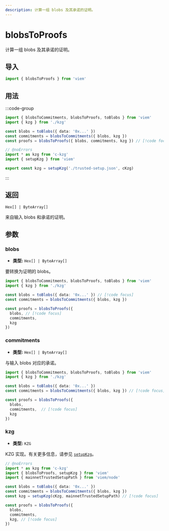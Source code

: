 ```yaml
---
description: 计算一组 blobs 及其承诺的证明。
---
```


# blobsToProofs

计算一组 blobs 及其承诺的证明。

## 导入

```ts twoslash
import { blobsToProofs } from 'viem'
```

## 用法

:::code-group

```ts twoslash [example.ts]
import { blobsToCommitments, blobsToProofs, toBlobs } from 'viem'
import { kzg } from './kzg'

const blobs = toBlobs({ data: '0x...' })
const commitments = blobsToCommitments({ blobs, kzg })
const proofs = blobsToProofs({ blobs, commitments, kzg }) // [!code focus]
```

```ts twoslash [kzg.ts] filename="kzg.ts"
// @noErrors
import * as kzg from 'c-kzg'
import { setupKzg } from 'viem'

export const kzg = setupKzg('./trusted-setup.json', cKzg)
```

:::

## 返回

`Hex[] | ByteArray[]`

来自输入 blobs 和承诺的证明。

## 参数

### blobs

- **类型:** `Hex[] | ByteArray[]`

要转换为证明的 blobs。

```ts twoslash
import { blobsToCommitments, blobsToProofs, toBlobs } from 'viem'
import { kzg } from './kzg'

const blobs = toBlobs({ data: '0x...' }) // [!code focus]
const commitments = blobsToCommitments({ blobs, kzg })

const proofs = blobsToProofs({ 
  blobs, // [!code focus]
  commitments, 
  kzg 
})
```

### commitments

- **类型:** `Hex[] | ByteArray[]`

与输入 blobs 对应的承诺。

```ts twoslash
import { blobsToCommitments, blobsToProofs, toBlobs } from 'viem'
import { kzg } from './kzg'

const blobs = toBlobs({ data: '0x...' })
const commitments = blobsToCommitments({ blobs, kzg }) // [!code focus]

const proofs = blobsToProofs({ 
  blobs,
  commitments,  // [!code focus]
  kzg 
})
```

### kzg

- **类型:** `KZG`

KZG 实现。有关更多信息，请参见 [`setupKzg`](/docs/utilities/setupKzg)。

```ts twoslash
// @noErrors
import * as kzg from 'c-kzg'
import { blobsToProofs, setupKzg } from 'viem'
import { mainnetTrustedSetupPath } from 'viem/node'

const blobs = toBlobs({ data: '0x...' })
const commitments = blobsToCommitments({ blobs, kzg })
const kzg = setupKzg(cKzg, mainnetTrustedSetupPath) // [!code focus]

const proofs = blobsToProofs({ 
  blobs,
  commitments,
  kzg, // [!code focus]
}) 
```
